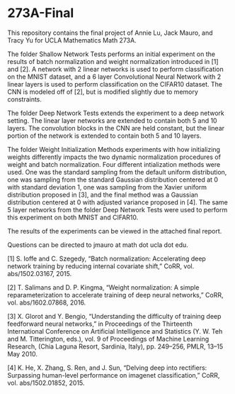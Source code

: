 # 273A-Final
This repository contains the final project of Annie Lu, Jack Mauro, and Tracy Yu for UCLA Mathematics Math 273A. 

The folder Shallow Network Tests performs an initial experiment on the results of batch normalization and weight normalization introduced in [1] and [2]. A network with 2 linear networks is used to perform classification on the MNIST dataset, and a 6 layer Convolutional Neural Network with 2 linear layers is used to perform classification on the CIFAR10 dataset. The CNN is modeled off of [2], but is modified slightly due to memory constraints. 

The folder Deep Network Tests extends the experiment to a deep network setting. The linear layer networks are extended to contain both 5 and 10 layers. The convolution blocks in the CNN are held constant, but the linear portion of the network is extended to contain both 5 and 10 layers. 

The folder Weight Initialization Methods experiments with how initializing weights differently impacts the two dynamic normalization procedures of weight and batch normalization. Four different intialization methods were used. One was the standard sampling from the default uniform distribution, one was sampling from the standard Gaussian distribution centered at 0 with standard deviation 1, one was sampling from the Xavier uniform distribution proposed in [3], and the final method was a Gaussian distribution centered at 0 with adjusted variance proposed in [4]. The same 5 layer networks from the folder Deep Network Tests were used to perform this experiment on both MNIST and CIFAR10.

The results of the experiments can be viewed in the attached final report.

Questions can be directed to jmauro at math dot ucla dot edu. 

[1] S. Ioffe and C. Szegedy, “Batch normalization: Accelerating deep network training by reducing internal
covariate shift,” CoRR, vol. abs/1502.03167, 2015.

[2] T. Salimans and D. P. Kingma, “Weight normalization: A simple reparameterization to accelerate training of deep neural networks,” CoRR, vol. abs/1602.07868, 2016.

[3] X. Glorot and Y. Bengio, “Understanding the difficulty of training deep feedforward neural networks,” in Proceedings of the Thirteenth International Conference on Artificial Intelligence and Statistics (Y. W. Teh and M. Titterington, eds.), vol. 9 of Proceedings of Machine Learning Research, (Chia Laguna Resort, Sardinia, Italy), pp. 249–256, PMLR, 13–15 May 2010.

[4] K. He, X. Zhang, S. Ren, and J. Sun, “Delving deep into rectifiers: Surpassing human-level performance on imagenet classification,” CoRR, vol. abs/1502.01852, 2015.
